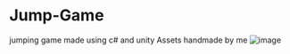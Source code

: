 # Jump-Game
jumping game made using c# and unity 
Assets handmade by me 
![image](https://user-images.githubusercontent.com/97820338/211952208-81d40727-3c46-4ce5-a983-4cbc9cf0e98c.png)
